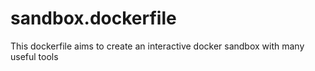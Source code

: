 # sandbox.dockerfile
This dockerfile aims to create an interactive docker sandbox with many useful tools
